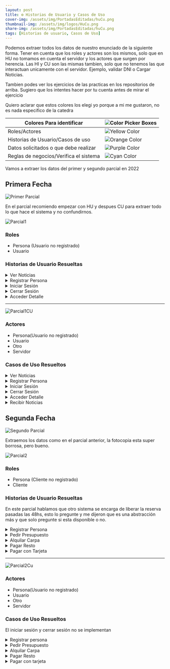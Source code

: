 ```yaml
---
layout: post
title: ⚙️ Historias de Usuario y Casos de Uso
cover-img: /assets/img/PortadasEditadas/huCu.png
thumbnail-img: /assets/img/logos/HuCu.png
share-img: /assets/img/PortadasEditadas/huCu.png
tags: [Historias de usuario, Casos de Uso]
---
```



Podemos extraer todos los datos de nuestro enunciado de la siguiente forma. Tener en cuenta que los roles y actores son los mismos, solo que en HU no tomamos en cuenta el servidor y los actores que surgen por herencia.
Las HI y CU son las mismas tambien, solo que no tenemos las que interactuan unicamente con el servidor. Ejemplo, validar DNI o Cargar Noticias.

Tambien podes ver los ejercicios de las practicas en los repositorios de arriba. Sugiero que los intentes hacer por tu cuenta antes de mirar el ejercicio

Quiero aclarar que estos colores los elegi yo porque a mi me gustaron, no es nada especifico de la catedra



| Colores Para identificar               | ![Color Picker Boxes](https://draculatheme.com/static/img/color-boxes/eyedropper.png)|
| --- | --- |
| Roles/Actores                          | ![Yellow Color](https://draculatheme.com/static/img/color-boxes/yellow.png)          |
| Historias de Usuario/Casos de uso      | ![Orange Color](https://draculatheme.com/static/img/color-boxes/orange.png)          |
| Datos solicitados o que debe realizar  | ![Purple Color](https://draculatheme.com/static/img/color-boxes/purple.png)          |
| Reglas de negocios/Verifica el sistema | ![Cyan Color](https://draculatheme.com/static/img/color-boxes/cyan.png)              |




Vamos a extraer los datos del primer y segundo parcial en 2022

## Primera Fecha

![Primer Parcial](https://user-images.githubusercontent.com/55964635/205096308-5808f9f7-99d8-40d8-82ba-c6a0f3b686e0.jpeg)

En el parcial recomiendo empezar con HU y despues CU para extraer todo lo que hace el sistema y no confundirnos.

![Parcial1](https://github.com/Fabian-Martinez-Rincon/Fabian-Martinez-Rincon/assets/55964635/e584be28-12fb-4f8f-9811-a3bc7cb31559)


### Roles
  - Persona (Usuario no registrado)
  - Usuario

### Historias de Usuario Resueltas

<details><summary>Ver Noticias</summary><table><tr><td> 
<p><b>ID:</b> Ver Noticias </p>
<p><b>TÍTULO:</b> Como persona quiero ver noticias para informarme</p>
<p><b>REGLAS DE NEGOCIO:</b></p>
</td></tr><tr><td>
<p><b>CRITERIOS DE ACEPTACIÓN:</b> Ver Noticias</p>
<p>Escenario 1: Ver Noticias Exitoso</p>
<p><b>Dado</b> que se establecio conexión con el servidor y hay noticias para mostrar</p>
<p><b>Cuando</b> la persona presiona el boton ver noticias</p>
<p><b>Entonces</b> el sistema muestra las noticias en pantalla</p>
<hr>
<p>Escenario 2: Ver Noticias Fallido por falla de conexión</p>
<p><b>Dado</b> que no se establecio conexión con el servidor</p>
<p><b>Cuando</b> la persona presiona el boton ver noticias</p>
<p><b>Entonces</b> sistema informa que no se pudo establecer conexión con el servidor</p>
<hr>
<p>Escenario 3: Ver Noticias Fallido por falta de noticias</p>
<p><b>Dado</b> que se establecio conexión con el servidor y no hay noticias para mostrar</p>
<p><b>Cuando</b> la persona presiona el boton ver noticias</p>
<p><b>Entonces</b> sistema informa que no hay noticias disponibles</p>
</td></tr></table></details>







<details><summary>Registrar Persona</summary><table><tr><td> 
<p><b>ID:</b> Registrar Persona</p>
<p><b>TÍTULO:</b> Como persona quiero registrarme para poder acceder a los detalles</p>
<p><b>REGLAS DE NEGOCIO:</b></p>
- Persona mayor de 18 Años <br>
- Mail no registrado
</td></tr><tr><td>
<p>CRITERIOS DE ACEPTACIÓN:</p>
<p><b>Escenario 1</b>: Registro Exitoso</p>
<p><b>Dado</b> que la persona Juan, tiene 21 años que es mayor de 18 años y el mail juan@gmail.com no esta registrado</p>
<p><b>Cuando</b> la persona ingresa Juan , Martinez, 21 años, juan@gmail.com</p>
<p><b>Entonces</b> el sistema registra al nuevo usuario, genera una contraseña de manera aleatoria y la manda al mail</p>
<hr>
<p><b>Escenario 2</b>: Registro Fallido por tener menos de 18 años</p>
<p><b>Dado</b> que la persona Martin, tiene 10 años que es menor de 18 años y el mail martin@gmail.com no esta registrado</p>
<p><b>Cuando</b> la persona ingresa Martin , Lopez, 10 años, martin@gmail.com</p>
<p><b>Entonces</b> el sistema informa que la persona es menor de edad</p>
<hr>
<p><b>Escenario 3</b>: Registro Fallido por mail ya registrado</p>
<p><b>Dado</b> que la persona Leonel, tiene 25 años que es mayor de 18 años y el mail lionel@gmail.com esta registrado</p>
<p><b>Cuando</b> la persona ingresa Lionel , Messi, 25 años, lionel@gmail.com</p>
<p><b>Entonces</b> el sistema informa que el mail ingresado ya esta registrado</p>
</td></tr></table></details>







<details><summary>Iniciar Sesión</summary><table><tr><td> 
<p><b>ID:</b> Iniciar Sesión</p>
<p><b>TÍTULO:</b> Como usuario quiero iniciar sesión para poder acceder a los detalles</p>
<p><b>REGLAS DE NEGOCIO:</b></p>
- Tiene 3 intentos antes del bloqueo
</td></tr><tr><td>
<p>CRITERIOS DE ACEPTACIÓN:</p>
<p><b>Escenario 1</b>: Inicio exitoso</p>
<p><b>Dado</b> Que el usuario juan@gmail.com esta registrado, esta en primer intento y la contraseña "hola123" es correcta</p>
<p><b>Cuando</b> el usuario ingresa juan@gmail.com, "hola123"</p>
<p><b>Entonces</b> el sistema inicia sesión y habilita el acceso a los detalles</p>
<hr>
<p><b>Escenario 2</b>: Inicio Fallido por usuario no registrado</p>
<p><b>Dado</b> Que el usuario martin@gmail.com no esta registrado</p>
<p><b>Cuando</b> el usuario ingresa martin@gmail.com, 'contraseña123'</p>
<p><b>Entonces</b> el sistema informa que el mail ingresado no se encuentra registrado</p>
<hr>
<p><b>Escenario 3</b>: Inicio Fallido por contraseña icorrecta</p>
<p><b>Dado</b> Que el usuario lionel@gmail.com esta registrado, esta en primer intento y la contraseña "mundial" es incorrecta</p>
<p><b>Cuando</b> el usuario ingresa lionel@gmail.com, "mundial"</p>
<p><b>Entonces</b> el sistema informa que la contraseña es incorrecta e incrementa en uno los intentos</p>
<hr>
<p><b>Escenario 4</b>: Inicio Fallido por contraseña icorrecta</p>
<p><b>Dado</b> Que el usuario pepe@gmail.com esta registrado, esta en tercer intento y la contraseña "mundial2" es incorrecta</p>
<p><b>Cuando</b> el usuario ingresa pepe@gmail.com, "mundial2"</p>
<p><b>Entonces</b> el sistema informa que la contraseña es incorrecta y bloquea la cuenta</p>
<hr>
<p><b>Escenario 5</b>: Inicio Fallido cuenta bloqueada</p>
<p><b>Dado</b> Que el usuario gonzalo@gmail.com esta registrado y la cuenta esta bloqueada</p>
<p><b>Cuando</b> el usuario ingresa gonzalo@gmail.com</p>
<p><b>Entonces</b> el sistema informa que la cuenta esta bloqueada</p>
</td></tr></table></details>








<details><summary>Cerrar Sesión</summary><table><tr><td> 
<p><b>ID:</b> Cerrar Sesión</p>
<p><b>TÍTULO:</b> Como usuario quiero cerrar sesión para poder proteger mis datos</p>
<p><b>REGLAS DE NEGOCIO:</b></p>
</td></tr><tr><td>
<p>CRITERIOS DE ACEPTACIÓN:</p>
<p><b>Escenario 1:</b> Cierre exitoso</p>
<p><b>Dado</b> que el usuario tiene una sesión abierta </p>
<p><b>Cuando</b> el usuario presiona el boton cerrar sesión</p>
<p><b>Entonces</b> el sistema cierra la sesión y bloquea los accesos a los detalles</p>
</td></tr></table></details>




<details><summary>Acceder Detalle</summary><table><tr><td> 
<p><b>ID:</b> Acceder Detalle</p>
<p><b>TÍTULO:</b> Como usuario quiero acceder a un detalle para informarme</p>
<p><b>REGLAS DE NEGOCIO:</b></p>
- Acceso a 5 detalles por dia
</td></tr><tr><td>
<p>CRITERIOS DE ACEPTACIÓN:</p>
<p><b>Escenario 1:</b> Acceso exitoso</p>
<p><b>Dado</b> que se establecio conexión con el servidor y el usuario juan@gmail.com accedio a 1 detalle que es menor a 5 detalles </p>
<p><b>Cuando</b> el usuario presiona el boton "ver detalles" </p>
<p><b>Entonces</b> El sistema muestra el detalle de la noticia e incrementa la cantidad de detalles visto</p>
<hr>
<p><b>Escenario 2:</b> Acceso exitoso</p>
<p><b>Dado</b> que se establecio conexión con el servidor y el usuario juan@gmail.com accedio a 4 detalles que es menor a 5 detalles </p>
<p><b>Cuando</b> el usuario presiona el boton "ver detalles" </p>
<p><b>Entonces</b> El sistema muestra el detalle de la noticia, incrementa los intentos y Bloquea el acceso a los detalles por el resto del dia</p>
<hr>
<p><b>Escenario 3:</b> Acceso Fallido por falta de conexión</p>
<p><b>Dado</b> que no se establecio conexión con el servidor </p>
<p><b>Cuando</b> el usuario presiona el boton "ver detalles" </p>
<p><b>Entonces</b> El sistema informa que no se establecio conexión con el servidor </p>
<hr>
<p><b>Escenario 4:</b> Acceso fallido por limite de accesos</p>
<p><b>Dado</b> que se establecio conexión con el servidor y el usuario juan@gmail.com accedio a 5 detalles que es igual a 5 detalles </p>
<p><b>Cuando</b> el usuario quiere ver detalles</p>
<p><b>Entonces</b> El sistema informa que el acceso a los detalles fue bloqueado por el resto del dia </p>
</td></tr></table></details>

---

![Parcial1CU](https://github.com/MITH-arg/EI-Materias/assets/55964635/b6659366-c65e-4597-9e72-53a0dc6bf640)

### Actores
  - Persona(Usuario no registrado)
  - Usuario
  - Otro
  - Servidor

### Casos de Uso Resueltos
<details><summary>Ver Noticias</summary>
<table><td> 
<p><b>Nombre:</b> Ver Noticias </p>
<p><b>Descripción:</b> Este Cu describe como otro mira noticias </p>
<p><b>Actores:</b> Otro </p>
<p><b>Precondiciones:</b> </p>
<b>Curso Normal:</b><table> <tr><td>Acciones del actor</td> <td>Acciones del Sistema</td></tr><tr><td >  
Paso 1: Otro selecciona la opción "Ver noticias"
</td><td>
Paso 2: El sistema ejecuta el cu "Recibir Noticias" <br>
Paso 3: El sistema muestra las noticias en pantalla
</td></tr></table>
<p>Curso alterno:</p>
- Paso alterno 2, no se recibieron noticias. Se informa. Fin del CU
<p>Postcondición: Se mostro una noticias en pantalla</p>
</td></table></details>

<details><summary>Registrar Persona</summary>
<table><td> 
<p><b>Nombre:</b> Registrar Persona  </p>
<p><b>Descripción:</b> Este cu describe como una persona se registra en el sistema</p>
<p><b>Actores:</b> Persona </p>
<p><b>Precondiciones:</b>  </p>
<b>Curso Normal:</b><table> <tr><td>Acciones del actor</td> <td>Acciones del Sistema</td></tr><tr><td>  
Paso 1: La persona selecciona la opción "Registrar Persona"<br>
Paso 3: La persona ingresa datos solicitados
</td><td>
Paso 2: El sistema solicita nombre, apellido, edad y mail <br>
Paso 4: El sistema valida que la persona no sea menor de 18 años<br>
Paso 5: El sistema valida que el usuario no este registrado en el sistema
</td></tr></table>
<p>Curso alterno: </p>
- Paso alterno 4: La persona es menor de 18 años. Se informa. Fin del Cu<br>
- Paso alterno 5: El usuario ingresado ya se encuentra registrado. Se notifica. Vuelve al paso 2
<p>Postcondición: Se registro un nuevo usuario</p>
</td></table></details>





<details><summary>Iniciar Sesión</summary>
<table><td> 
<p><b>Nombre:</b> Iniciar Sesión </p>
<p><b>Descripción:</b> Este cu describe como una usuario realiza un inicio de sesión </p>
<p><b>Actores:</b> Usuario </p>
<p><b>Precondiciones:</b>   </p>
<b>Curso Normal:</b><table> <tr><td>Acciones del actor</td> <td>Acciones del Sistema</td></tr><tr><td>  
Paso 1: El usuario ingresa la opción "Iniciar Sesión"<br>
Paso 3: El usuario ingresa datos solicitados
</td><td>W
Paso 2: El Sistema solicita nombre de usuario y contraseña<br>
Paso 4: El sistema valida que el usuario este registrado<br>
Paso 5: El Sistema valida que el usuario no este bloqueado<br>
Paso 6: El sistema valida contraseña <br>
Paso 7: El sistema realiza el inicio de sesión y habilita la opción para ver detalles
</td></tr></table>


<p>Curso alterno:</p>

- Paso alterno 4: Usuario no registrado. Se informa. Vuelve al paso 2. <br>
- Paso alterno 5: Usuario Bloqueado. Se informa. Fin del cu <br>
- Paso alterno 6: Contraseña incorrecta. Se informa y se incrementa en un intento <br>
- Paso alterno 6: Contraseña incorrecta en el intento 3. Se informa y se bloquea la cuenta. Fin del Cu <br>

<p>Postcondición:</p>

</td></table></details>





<details><summary>Cerrar Sesión</summary>

<table><td> 

<p><b>Nombre:</b> Cerrar Sesión </p>
<p><b>Descripción:</b> Este cu describe como un usuario logueado cierra la sesión </p>
<p><b>Actores:</b> Usuario</p>
<p><b>Precondiciones:</b> Tener una sesión abierta  </p>

<b>Curso Normal:</b><table> <tr><td>Acciones del actor</td> <td>Acciones del Sistema</td></tr><tr><td>  

Paso 1: El usuario selecciona la opción "Cerrar Sesión"<br>
Paso 3: El usuario confirma la operación

</td><td>

Paso 2: El sistema solicita confirmación del usuario<br>
Paso 4: El sistema realiza el cierre de sesión y deshabilita las opciones para el acceso a los detalles

</td></tr></table>


<p>Curso alterno:</p>

- Paso alterno 3: No acepta la confirmación. Se notifica. Fin del CU

<p>Postcondición: La sesión fue cerrada y se deshabilita la opción de ver detalles</p>

</td></table></details>



<details><summary>Acceder Detalle</summary>

<table><td> 

<p><b>Nombre:</b> Acceder Detalle  </p>
<p><b>Descripción:</b> Este cu describe como un usuario logueado accede al detalle de una noticia </p>
<p><b>Actores:</b> Usuario </p>
<p><b>Precondiciones:</b> Debe tener una sesión abierta  </p>

<b>Curso Normal:</b><table> <tr><td>Acciones del actor</td> <td>Acciones del Sistema</td></tr><tr><td>  

Paso 1: El usuario selecciona la opción Acceder detalle

</td><td>

Paso 2: El sistema valida la cantidad de accesos

Paso 3: El sistema ejecuta el cu "Recibir Noticias"

Paso 4: El sistema muestra la noticias e incrementa los accesos del usuario

</td></tr></table>


<p>Curso alterno:</p>
- Paso alterno 2: Tiene 5 accesos. Se notifica que ya no puede acceder a detalles por el resto del dia. Fin del CU<br>
- Paso alterno 3: No hay noticias para mostras. Se notifica. Fin del Cu

<p>Postcondición: Se accedio al detalle de una noticia</p>

</td></table></details>





<details><summary>Recibir Noticias</summary>

<table><td> 

<p><b>Nombre:</b> Recibir Noticias </p>
<p><b>Descripción:</b> Este cu describe como se retornan las noticias </p>
<p><b>Actores:</b> Servidor </p>
<p><b>Precondiciones:</b> Se debe haber ejecutado el cu "Ver noticias" o "Acceder Detalle" </p>

<b>Curso Normal:</b><table> <tr><td>Acciones del actor</td> <td>Acciones del Sistema</td></tr><tr><td>  

Paso 2: El servidor acepta la conexión y valida el tokem<br>
Paso 3: El servidor retorna un conjunto de noticias<br>

</td><td>

Paso 1: El sistema solicita conexión con el servidor y envia tokem<br>
Paso 4: El sistema valida noticias recibidas<br>
Paso 5: El sistema muestra las noticias en recibidas en pantalla y cierra la conexión con el servidor 

</td></tr></table>


<p>Curso alterno:</p>
- Paso alterno 1: No se establecio conexión con el servidor. Se informa. Fin del cu<br>
- Paso alterno 4: No hay noticias para mostrar. Se informa. Fin del CU.<br>
- Paso alterno 5: Tokem invalido. Se informa. Fin del CU.

<p>Postcondición: Las noticias fueron recibidas</p>

</td></table></details>




## Segunda Fecha

![Segundo Parcial](https://github.com/Fabian-Martinez-Rincon/Fabian-Martinez-Rincon/assets/55964635/11623658-f01e-4e9d-92ae-d51ae675036d)

Extraemos los datos como en el parcial anterior, la fotocopia esta super borrosa, pero bueno.

![Parcial2](https://github.com/MITH-arg/EI-Materias/assets/55964635/6ca3655d-ff80-4a9b-b4f9-c0bf44e5cd4a)

### Roles
  - Persona (Cliente no registrado)
  - Cliente

### Historias de Usuario Resueltas

En este parcial hablamos que otro sistema se encarga de liberar la reserva pasadas las 48hs, esto lo pregunte y me dijeron que es una abstracción más y que solo pregunte si esta disponible o no.

<details><summary>Registrar Persona</summary><table><tr><td> 
<p><b>ID:</b> Registrar Persona</p>
<p><b>TÍTULO:</b> Como persona me quiero registrar para poder alquilar una carpa</p>
<p><b>REGLAS DE NEGOCIO:</b> </p>
- Dni no registrado <br>
- Solo personas mayores de 21 años<br>
- Contraseña con mas de 6 caracteres
</td></tr><tr><td>
<p><b>CRITERIOS DE ACEPTACIÓN:</b></p>
<p><b>Escenario 1:</b> Registro exitoso</p>
<p><b>Dado</b> que el dni 123456 no esta registrado, la contraseña "contra1321" tiene mas de 6 caracteres y tiene 23 años que es mayor de 21 años </p>
<p><b>Cuando</b> la persona ingresa Juan, Carosella, 01/01/2000,123456, juan@gmail.com, "contra1321" </p>
<p><b>Entonces</b> el sistema registra al nuevo usuario y envia un mensaje de bienvenida al correo ingresado</p>
<hr>
<p><b>Escenario 2:</b> Registro fallido por dni ya registrado</p>
<p><b>Dado</b> que el dni 654321 esta registrado, la contraseña "cosa1233" tiene mas de 6 caracteres y tiene 23 años que es mayor de 21 años </p>
<p><b>Cuando</b> la persona ingresa Martin, Suarez, 01/01/2000, 654321, martin@gmail.com, "cosa1233" </p>
<p><b>Entonces</b> el sistema informa que el usuario ya se encuentra registrado</p>
<hr>
<p><b>Escenario 3:</b> Registro fallido por contraseña con menos de 6 caracteres</p>
<p><b>Dado</b> que el dni 666666 no esta registrado, la contraseña "arbol" no tiene mas de 6 caracteres y tiene 23 años que es mayor de 21 años </p>
<p><b>Cuando</b> la persona ingresa Luis, Miguel, 01/01/2000, 666666, luis@gmail.com, "arbol"</p>
<p><b>Entonces</b> el sistema informa que la contraseña tiene que tener al menos 6 caracteres</p>
<hr>
<p><b>Escenario 4:</b> Registro fallido por ser menor de edad</p>
<p><b>Dado</b> que el dni 77777 no esta registrado, la contraseña "muldialMesi" tiene mas de 6 caracteres y tiene 20 años que es menor de 21 años </p>
<p><b>Cuando</b> la persona ingresa Tomas, Martinez, 01/01/2003, 77777, tomas@gmail.com, "muldialMesi"</p>
<p><b>Entonces</b> el sistema informa que la persona es menor de edad</p>
<hr>
</td></tr></table></details>



<details><summary>Pedir Presupuesto</summary><table><tr><td> 
<p><b>ID:</b> Pedir Presupuesto</p>
<p><b>TÍTULO:</b> Como persona quiero pedir un presupuesto para ir de viaje </p>
<p><b>REGLAS DE NEGOCIO:</b> </p>
- La fecha debe estar en el año actual<br>
- Debe estar disponible
</td></tr><tr><td>
<p><b>CRITERIOS DE ACEPTACIÓN:</b></p>
<p><b>Escenario 1:</b> Pedido exitoso</p>
<p><b>Dado</b> que la fecha 01/01/2023 esta en el año actual y la carpa esta disponible</p>
<p><b>Cuando</b> la persona ingresa Roja, 5, 01/01/2023</p>
<p><b>Entonces</b> el sistema genera un codigo, imprime el presupuesto y reserva la carpa por 48hs</p>
<hr>
<p><b>Escenario 2:</b> Pedido fallido por no estar en el año actual</p>
<p><b>Dado</b> que la fecha 01/01/2021 no esta en el año actual</p>
<p><b>Cuando</b> la persona ingresa Azul, 10, 01/01/2021</p>
<p><b>Entonces</b> el sistema informa que la fecha ingresada no se encuentra en el año actual</p>
<hr>
<p><b>Escenario 3:</b> Pedido fallido por carpa no disponible</p>
<p><b>Dado</b> que la fecha 01/01/2023 esta en el año actual y la carpa no esta disponible</p>
<p><b>Cuando</b> la persona ingresa Roja, 5, 01/01/2023</p>
<p><b>Entonces</b> el sistema informa que la carpa ingresada no se encuentra disponible</p>
<hr>
</td></tr></table></details>


<details><summary>Alquilar Carpa</summary><table><tr><td> 
<p><b>ID:</b> Alquilar Carpa</p>
<p><b>TÍTULO:</b> Como Cliente quiero alquilar una carpa para poder vivir</p>
<p><b>REGLAS DE NEGOCIO:</b> 
- Seña no menor al 50%<br>
- Seña no mayor al 100%<br>
- Pago con tarjeta de credito
</p>
</td></tr><tr><td>
<p><b>CRITERIOS DE ACEPTACIÓN:</b></p>
<p><b>Escenario 1:</b> Alquiler exitoso</p>
<p><b>Dado</b> que el codigo 123 tiene una seña de 70$ que es mayor al 50% , menor al 100% del monto y el cliente posee una tarjeta de credito valida</p>
<p><b>Cuando</b> el cliente ingresa 123, 01/01/2023, 70$ y los datos de una tarjeta valida</p>
<p><b>Entonces</b> el sistema registra el alquiler, envia un comprobante con el numero de alquiler y el monto restante a pagar al correo del cliente</p>
<hr>
<p><b>Escenario 2:</b> Alquiler fallido por seña menor al 50% del monto</p>
<p><b>Dado</b> que el codigo 123 tiene una seña de 10$ que es menor al 50%</p>
<p><b>Cuando</b> el cliente ingresa 123, 01/01/2023, 10$</p>
<p><b>Entonces</b> el sistema informa que la seña es menor al 50%</p>
<hr>
<p><b>Escenario 3:</b> Alquiler fallido por seña mayor al 100% del monto</p>
<p><b>Dado</b> que el codigo 123 tiene una seña de 200$ que es mayor al 50% y mayor al 100% del monto</p>
<p><b>Cuando</b> el cliente ingresa 123, 01/01/2023, 200$</p>
<p><b>Entonces</b> el sistema informa que la seña ingresada es mayor al 100% del monto</p>
<hr>
<p><b>Escenario 4:</b> Alquiler fallido por problemas con la tarjeta de credito</p>
<p><b>Dado</b> que el codigo 123 tiene una seña de 100$ que es mayor al 50% , menor al 100% y el cliente posee una tarjeta de credito invalida</p>
<p><b>Cuando</b> el cliente ingresa 123, 01/01/2023, 100$ y los datos de una tarjeta invalida</p>
<p><b>Entonces</b> el sistema informa hay problemas con el pago</p>
</td></tr></table></details>



<details><summary>Pagar Resto</summary><table><tr><td> 
<p><b>ID:</b> Registrar Persona</p>
<p><b>TÍTULO:</b> </p>
<p><b>REGLAS DE NEGOCIO:</b> </p>
- No se abono el 100% del monto<br>
- Pago con tarjeta de credito
</td></tr><tr><td>
<p><b>CRITERIOS DE ACEPTACIÓN:</b></p>
<p><b>Escenario 1:</b> Pago exitoso</p>
<p><b>Dado</b> que el codigo 123 no pago el 100% y posee una tarjeta de credito valida</p>
<p><b>Cuando</b> el cliente ingresa 123 y los datos de una tarjeta de credito valida</p>
<p><b>Entonces</b> el sistema registra el pago completo </p>
<hr>
<p><b>Escenario 2:</b> Pago fallido por haber pagado el 100% del monto</p>
<p><b>Dado</b> que el codigo 123 pago el 100%</p>
<p><b>Cuando</b> el cliente ingresa 123</p>
<p><b>Entonces</b> el sistema informa que ya se pago el 100% del monto</p>
<hr>
<p><b>Escenario 3:</b> Pago exitoso</p>
<p><b>Dado</b> que el codigo 123 no pago el 100% y posee una tarjeta de credito invalida</p>
<p><b>Cuando</b> el cliente ingresa 123 y los datos de una tarjeta de credito invalida</p>
<p><b>Entonces</b> el sistema informa que hay problemas con el pago </p>

</td></tr></table></details>



<details><summary>Pagar con Tarjeta</summary><table><tr><td> 
<p><b>ID:</b> Pagar con Tarjeta</p>
<p><b>TÍTULO:</b> Como cliente quiero pagar con tarjeta para alquilar una carpa o pagar el resto de la misma </p>
<p><b>REGLAS DE NEGOCIO:</b> </p>
</td></tr><tr><td>
<p><b>CRITERIOS DE ACEPTACIÓN:</b></p>
<p><b>Escenario 1:</b> Pago exitoso</p>
<p><b>Dado</b> que se establecio conexión con el servidor, la fecha 4/4/2030 no esta vencida, el numero 1234 es valido y tiene fondos suficientes</p>
<p><b>Cuando</b> el cliente ingresa 1234</p>
<p><b>Entonces</b> el sistema registra el pago</p>
<hr>
<p><b>Escenario 2:</b> Pago fallido por falta de conexión</p>
<p><b>Dado</b> que no se establecio conexión con el servidor</p>
<p><b>Cuando</b> el cliente intenta pagar</p>
<p><b>Entonces</b> el sistema informa que no se establecio la conexión</p>
<hr>
<p><b>Escenario 3:</b> Pago fallido por tarjeta vencida</p>
<p><b>Dado</b> que se establecio conexión con el servidor, la fecha 4/4/2021 esta vencida, el numero 3214 es valido</p>
<p><b>Cuando</b> el cliente ingresa 3214</p>
<p><b>Entonces</b> el sistema informa que la tarjeta se encuentra vencida</p>
<hr>
<p><b>Escenario 4:</b> Pago fallido por numero invalido</p>
<p><b>Dado</b> que se establecio conexión con el servidor, la fecha 4/4/2030 no esta vencida, el numero 6666 es invalido</p>
<p><b>Cuando</b> el cliente ingresa 6666</p>
<p><b>Entonces</b> el sistema informa que el numero ingresado es invalido</p>
<hr>
<p><b>Escenario 5:</b> Pago fallido por fondos insuficientes</p>
<p><b>Dado</b> que se establecio conexión con el servidor, la fecha 4/4/2030 no esta vencida, el numero 3333 es valido y no tiene fondos suficientes</p>
<p><b>Cuando</b> el cliente ingresa 3333</p>
<p><b>Entonces</b> el sistema informa que la tarjeta no tiene fondos suficientes</p>
<hr>
</td></tr></table></details>




---

![Parcial2Cu](https://github.com/Fabian-Martinez-Rincon/Fabian-Martinez-Rincon/assets/55964635/fbafd933-099b-4ce3-b9f7-b14587d91343)


### Actores
- Persona(Usuario no registrado)
- Usuario
- Otro
- Servidor

### Casos de Uso Resueltos
El iniciar sesión y cerrar sesión no se implementan

<details><summary>Registrar persona</summary>

<table><td> 
<p><b>Nombre:</b> Registrar Persona </p>
<p><b>Descripción:</b> Este cu describe como una persona se registra </p>
<p><b>Actores:</b> Persona </p>
<p><b>Precondiciones:</b> </p>

<b>Curso Normal:</b><table> <tr><td>Acciones del actor</td> <td>Acciones del Sistema</td></tr><tr><td>

Paso 1: La persona selecciona la opcion "registrar Persona"

Paso 3: La persona ingresa datos solicitados

</td><td>

Paso 2: El sistema solicita nombre, apellido, fecha de nacimiento, dni, dirección de correo electronico y contraseña

Paso 4: El sistema verifica dni no registrado

Paso 5: El sistema valida que la contraseña no tenga mas de 6 caracteres

Paso 6: El sistema valida que la persona no tenga mas de 21 años

</td></tr></table>
<p>Curso alterno:</p>

- Paso alterno 4: dni registrado. Se informa. Fin del cu
- Paso alterno 5: contraseña con menos de 6 caracteres. Se notifica. Vuelve al paso 2.
- Paso alterno 6: persona menor de 21 años. Se informa. Fin del cu

<p>Postcondición: Se registro el nuevo usuario </p>
</td></table></details>

<details><summary>Pedir Presupuesto</summary>

<table><td> 
<p><b>Nombre:</b> Pedir Presupuesto </p>
<p><b>Descripción:</b> Este cu describe como otro solicita un presupuesto </p>
<p><b>Actores:</b> otro </p>
<p><b>Precondiciones:</b> </p>

<b>Curso Normal:</b><table> <tr><td>Acciones del actor</td> <td>Acciones del Sistema</td></tr><tr><td>  

Paso 1: Otro selecciona "Pedir Presupuesto"

Paso 3: Otro ingresa datos solicitados

</td><td>

Paso 2: El sistema solicita un tipo de carpa, cantidad de personas y fecha del evento.

Paso 4: El sistema valida que la fecha se encuentre en el año actual

Paso 5: El sistema valida que la fecha este disponible

Paso 6: El sistema genera un codigo, imprime el presupuesto y reserva la carpa por 48hs

</td></tr></table>
<p>Curso alterno:</p>

- Paso alterno 4: La fecha no se encuentra en el año actual. Se notifica. Vuelve al paso 2
- Paso alterno 5: La carpa no esta disponible. Se notifica. Vuelve al paso 2.

<p>Postcondición: Se reservo la carpa para la fecha ingresada</p>
</td></table></details>


<details><summary>Alquilar Carpa</summary>

<table><td> 
<p><b>Nombre:</b> Alquilar Carpa </p>
<p><b>Descripción:</b> Este cu describe como un usuario alquila una carpa </p>
<p><b>Actores:</b> Usuario </p>
<p><b>Precondiciones:</b> El usuario debe tener una sesión abierta </p>

<b>Curso Normal:</b><table> <tr><td>Acciones del actor</td> <td>Acciones del Sistema</td></tr><tr><td>  

Paso 1: El usuario selecciona la opción "alquilar Carpa"

Paso 3: El usuario ingresa datos solicitados

</td><td>

Paso 2: El sistema solicita codigo de presupuesto, dirección y la seña a pagar

Paso 4: El sistema valida que la seña no sea menor al 50% del monto

Paso 5: El sistema valida que la seña no sea mayor al 100% del monto

Paso 6: El sistema ejecuta el cu "Pagar con tarjeta"

Paso 7: El sistema registra el pago, envia un comprobante con el nro de alquiler y monto restante a pagar al correo

</td></tr></table>
<p>Curso alterno:</p>

- Paso alterno 4: La seña es menor al 50%. Se informa. Fin del Cu
- Paso alterno 5: La seña es mayor al 100%. Se informa. Fin del Cu
- Paso alterno 6: El pago no se realiza. Se notifica. Fin del CU

<p>Postcondición: </p>
</td></table></details>


<details><summary>Pagar Resto</summary>

<table><td> 
<p><b>Nombre:</b> Pagar resto </p>
<p><b>Descripción:</b> Este cu describe como un usuario paga el resto de un alquiler </p>
<p><b>Actores:</b> Usuario </p>
<p><b>Precondiciones:</b> El usuario debe tener una sesión iniciada</p>

<b>Curso Normal:</b><table> <tr><td>Acciones del actor</td> <td>Acciones del Sistema</td></tr><tr><td>  

Paso 1: El usuario selecciona la opción "Pagar resto"

Paso 3: El usuario ingresa datos solicitados

</td><td>

Paso 2: El sistema solicita numero de alquiler

Paso 4: El sistema valida que no se pago el 100% del pago

Paso 5: El sistema ejecuta el cu "Pagar con tarjeta"

Paso 6: El sistema registra el pago completo del alquiler

</td></tr></table>
<p>Curso alterno:</p>

- Paso alterno 1: Ya se pago el 100% del alquiler 
<p>Postcondición: </p>
</td></table></details>



<details><summary>Pagar con tarjeta</summary>

<table><td> 
<p><b>Nombre:</b> Recibir Noticias </p>
<p><b>Descripción:</b>  </p>
<p><b>Actores:</b>  </p>
<p><b>Precondiciones:</b> </p>

<b>Curso Normal:</b><table> <tr><td>Acciones del actor</td> <td>Acciones del Sistema</td></tr><tr><td>  

Paso 2: 

</td><td>

Paso 1:

</td></tr></table>
<p>Curso alterno:</p>
<p>Postcondición: </p>
</td></table></details>